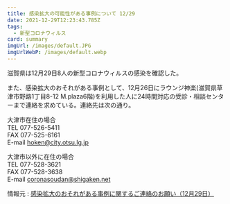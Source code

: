 ```yaml
---
title: 感染拡大の可能性がある事例について 12/29
date: 2021-12-29T12:23:43.785Z
tags:
  - 新型コロナウィルス
card: summary
imgUrl: /images/default.JPG
imgUrlWebP: /images/default.webp
---
```

滋賀県は12月29日8人の新型コロナウィルスの感染を確認した。

また、感染拡大のおそれがある事例として、12月26日にラウンジ神楽(滋賀県草津市野路1丁目8-12 M.plaza6階)を利用した人に24時間対応の受診・相談センターまで連絡を求めている。連絡先は次の通り。

大津市在住の場合  
TEL 077-526-5411  
FAX 077-525-6161  
E-mail hoken@city.otsu.lg.jp  

大津市以外に在住の場合  
TEL 077-528-3621  
FAX 077-528-3638  
E-mail coronasoudan@shigaken.net 

情報元 : [感染拡大のおそれがある事例に関するご連絡のお願い（12月29日）](https://www.pref.shiga.lg.jp/kensei/koho/e-shinbun/oshirase/322833.html)